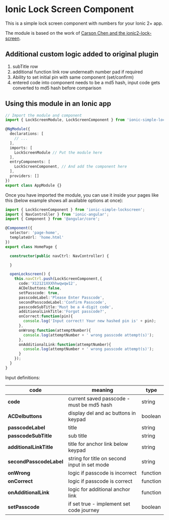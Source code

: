 # Ionic Lock Screen Component

This is a simple lock screen component with numbers for your Ionic 2+ app.

The module is based on the work of [Carson Chen and the ionic2-lock-screen](https://github.com/CarsonChen1129/ionic2-lock-screen).

## Additional custom logic added to original plugin

1. subTitle row
2. additional function link row underneath number pad if required
3. Ability to set initial pin with same component (set/confirm)
4. entered code into component needs to be a md5 hash, input code gets converted to md5 hash before comparison

## Using this module in an Ionic app

```typescript
// Import the module and component
import { LockScreenModule, LockScreenComponent } from 'ionic-simple-lockscreen-md5';

@NgModule({
  declarations: [
    // ...
  ],
  imports: [
    LockScreenModule // Put the module here
  ],
  entryComponents: [
    LockScreenComponent, // And add the component here
  ],
  providers: []
})
export class AppModule {}
```

Once you have imported the module, you can use it inside your pages like this (below example shows all available options at once):

```typescript
import { LockScreenComponent } from 'ionic-simple-lockscreen';
import { NavController } from 'ionic-angular';
import { Component } from '@angular/core';

@Component({
  selector: 'page-home',
  templateUrl: 'home.html'
})
export class HomePage {

  constructor(public navCtrl: NavController) {

  }

  openLockscreen() {
    this.navCtrl.push(LockScreenComponent,{
      code:'X12121XXXhhwqwqw12',
      ACDelbuttons:false,
      setPasscode: true,
      passcodeLabel:'Please Enter Passcode',
      secondPasscodeLabel:'Confirm Passcode',
      passcodeSubTitle:'Must be a 4-digit code',
      additionalLinkTitle:'Forgot passcode?',
      onCorrect:function(pin){
        console.log('Input correct! Your new hashed pin is' + pin);
      },
      onWrong:function(attemptNumber){
        console.log(attemptNumber + ' wrong passcode attempt(s)');
      },
      onAdditionalLink:function(attemptNumber){
        console.log(attemptNumber + ' wrong passcode attempt(s)');
      }
    });
  }
}

```


Input definitions:

| code                    | meaning                                     | type          |       
| ----------------------- | ------------------------------------------- | ------------- |
| **code**                | current saved passcode - must be md5 hash   | string        |
| **ACDelbuttons**        | display del and ac buttons in keypad        | boolean       |
| **passcodeLabel**       | title                                       | string        |
| **passcodeSubTitle**    | sub title                                   | string        |
| **additionalLinkTitle** | title for anchor link below keypad          | string        |
| **secondPasscodeLabel** | string for title on second input in set mode| string        |
| **onWrong**             | logic if passcode is incorrect              | function      |
| **onCorrect**           | logic if passcode is correct                | function      |
| **onAdditionalLink**    | logic for additional anchor link            | function      |
| **setPasscode**         | if set true - implement set code journey    | boolean       |
